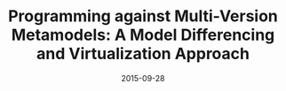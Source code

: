 ---
abstract: ''
authors:
- Robert Bill
- Manuel Wimmer
date: '2015-09-28'
featured: false
links:
- name: Publik
  url: https://publik.tuwien.ac.at/showentry.php?ID=240819&lang=1
publication_types:
- '0'
publishDate: '2015-09-28'
title: 'Programming against Multi-Version Metamodels: A Model Differencing and Virtualization
  Approach'
url_pdf: http://ceur-ws.org/Vol-1511/paper-02.pdf
---